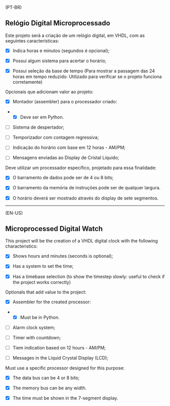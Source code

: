 (PT-BR)

## Relógio Digital Microprocessado

Este projeto será a criação de um relógio digital, em VHDL, com as seguintes características:

- [x] Indica horas e minutos (segundos é opcional);

- [x] Possui algum sistema para acertar o horário;

- [x] Possui seleção da base de tempo (Para mostrar a passagem das 24 horas em tempo reduzido: Utilizado para verificar se o projeto funciona corretamente)

Opcionais que adicionam valor ao projeto:

- [x] Montador (assembler) para o processador criado:
- - [x] Deve ser em Python.

- [ ] Sistema de despertador;

- [ ] Temporizador com contagem regressiva;

- [ ] Indicação do horário com base em 12 horas - AM/PM;

- [ ] Mensagens enviadas ao Display de Cristal Líquido;

Deve utilizar um processador específico, projetado para essa finalidade:

- [x] O barramento de dados pode ser de 4 ou 8 bits;

- [x] O barramento da memória de instruções pode ser de qualquer largura.

- [x] O horário deverá ser mostrado através do display de sete segmentos.

---

(EN-US)

## Microprocessed Digital Watch

This project will be the creation of a VHDL digital clock with the following characteristics:

- [x] Shows hours and minutes (seconds is optional);

- [x] Has a system to set the time;

- [x] Has a timebase selection (to show the timestep slowly: useful to check if the project works correctly)

Optionals that add value to the project:

- [x] Assembler for the created processor:
- - [x] Must be in Python.

- [ ] Alarm clock system;

- [ ] Timer with countdown;

- [ ] Tiem indication based on 12 hours - AM/PM;

- [ ] Messages in the Liquid Crystal Display (LCD);

Must use a specific processor designed for this purpose:

- [x] The data bus can be 4 or 8 bits;

- [x] The memory bus can be any width.

- [x] The time must be shown in the 7-segment display.

